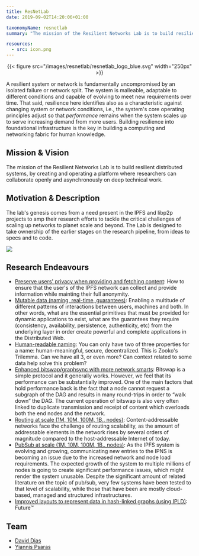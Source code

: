 ```yaml
---
title: ResNetLab
date: 2019-09-02T14:20:06+01:00

taxonomyName: resnetlab
summary: "The mission of the Resilient Networks Lab is to build resilient distributed systems, by creating and operating a platform where researchers can collaborate openly and asynchronously on deep technical work."

resources:
  - src: icon.png
---
```


<center>{{< figure src="/images/resnetlab/resnetlab_logo_blue.svg" width="250px" >}}</center>

A resilient system or network is fundamentally uncompromised by an isolated failure or network split. The system is malleable, adaptable to different conditions and capable of evolving to meet new requirements over time. That said, resilience here identifies also as a characteristic against changing system or network conditions, i.e., the system's core operating principles adjust so that *performance* remains when the system scales up to serve increasing demand from more users. Building resilience into foundational infrastructure is the key in building a computing and networking fabric for human knowledge.

## Mission & Vision

The mission of the Resilient Networks Lab is to build resilient distributed systems, by creating and operating a platform where researchers can collaborate openly and asynchronously on deep technical work.

## Motivation & Description

The lab's genesis comes from a need present in the IPFS and libp2p projects to amp their research efforts to tackle the critical challenges of scaling up networks to planet scale and beyond. The Lab is designed to take ownership of the earlier stages on the research pipeline, from ideas to specs and to code.

![](/images/resnetlab/research-pipeline-map.png)


## Research Endeavours

* [Preserve users' privacy when providing and fetching content](https://github.com/ipfs/notes/blob/master/OPEN_PROBLEMS/PRESERVE_USER_PRIVACY.md): How to ensure that the user's of the IPFS network can collect and provide information while mainting their full anonymity.
* [Mutable data (naming, real-time, guarantees)](https://github.com/ipfs/notes/blob/master/OPEN_PROBLEMS/MUTABLE_DATA.md): Enabling a multitude of different patterns of interactions between users, machines and both. In other words, what are the essential primitives that must be provided for dynamic applications to exist, what are the guarantees they require (consistency, availability, persistence, authenticity, etc) from the underlying layer in order create powerful and complete applications in the Distributed Web.
* [Human-readable naming](https://github.com/ipfs/notes/blob/master/OPEN_PROBLEMS/HUMAN_READABLE_NAMING.md): You can only have two of three properties for a name: human-meaningful, secure, decentralized. This is Zooko's Trilemma. Can we have all 3, or even more? Can context related to some data help solve this problem?
* [Enhanced bitswap/graphsync with more network smarts](https://github.com/ipfs/notes/blob/master/OPEN_PROBLEMS/ENHANCED_BITSWAP_GRAPHSYNC.md): Bitswap is a simple protocol and it generally works. However, we feel that its performance can be substantially improved. One of the main factors that hold performance back is the fact that a node cannot request a subgraph of the DAG and results in many round-trips in order to “walk down” the DAG. The current operation of bitswap is also very often linked to duplicate transmission and receipt of content which overloads both the end nodes and the network.
* [Routing at scale (1M, 10M, 100M, 1B.. nodes)](https://github.com/libp2p/notes/blob/master/OPEN_PROBLEMS/ROUTING_AT_SCALE.md): Content-addressable networks face the challenge of routing scalability, as the amount of addressable elements in the network rises by several orders of magnitude compared to the host-addressable Internet of today.
* [PubSub at scale (1M, 10M, 100M, 1B.. nodes)](https://github.com/libp2p/notes/blob/master/OPEN_PROBLEMS/PUBSUB_AT_SCALE.md): As the IPFS system is evolving and growing, communicating new entries to the IPNS is becoming an issue due to the increased network and node load requirements. The expected growth of the system to multiple millions of nodes is going to create significant performance issues, which might render the system unusable. Despite the significant amount of related literature on the topic of pub/sub, very few systems have been tested to that level of scalability, while those that have been are mostly cloud-based, managed and structured infrastructures.
* [Improved layouts to represent data in hash-linked graphs (using IPLD)](https://github.com/ipfs/notes/pull/394): Future™


## Team

- [David Dias](http://daviddias.me)
- [Yiannis Psaras](https://www.ee.ucl.ac.uk/~uceeips)
